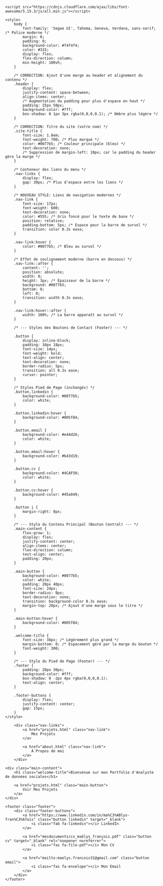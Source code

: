 <html lang="fr">
<head>
    <meta charset="UTF-8">
    <meta name="viewport" content="width=device-width, initial-scale=1.0">
    <title>Maëlys François - Portfolio</title>
    
    <script src="https://cdnjs.cloudflare.com/ajax/libs/font-awesome/5.15.3/js/all.min.js"></script>
    
    <style>
        body {
            font-family: 'Segoe UI', Tahoma, Geneva, Verdana, sans-serif; /* Police moderne */
            margin: 0;
            padding: 0;
            background-color: #f4f4f4;
            color: #333;
            display: flex;
            flex-direction: column;
            min-height: 100vh;
        }

        /* CORRECTION: Ajout d'une marge au header et alignement du contenu */
        .header {
            display: flex;
            justify-content: space-between;
            align-items: center;
            /* Augmentation du padding pour plus d'espace en haut */
            padding: 25px 50px; 
            background-color: #fff;
            box-shadow: 0 1px 3px rgba(0,0,0,0.1); /* Ombre plus légère */
        }
        
        /* CORRECTION: Titre du site (votre nom) */
        .site-title {
            font-size: 1.8em; 
            font-weight: 700; /* Plus marqué */
            color: #0077b5; /* Couleur principale (bleu) */
            text-decoration: none;
            /* Suppression de margin-left: 10px; car le padding du header gère la marge */
        }

        /* Conteneur des liens du menu */
        .nav-links {
            display: flex;
            gap: 30px; /* Plus d'espace entre les liens */
        }

        /* NOUVEAU STYLE: Liens de navigation modernes */
        .nav-link {
            font-size: 17px;
            font-weight: 600;
            text-decoration: none;
            color: #555; /* Gris foncé pour le texte de base */
            position: relative;
            padding-bottom: 5px; /* Espace pour la barre de survol */
            transition: color 0.3s ease;
        }

        .nav-link:hover {
            color: #0077b5; /* Bleu au survol */
        }
        
        /* Effet de soulignement moderne (barre en dessous) */
        .nav-link::after {
            content: '';
            position: absolute;
            width: 0;
            height: 3px; /* Épaisseur de la barre */
            background: #0077b5;
            bottom: 0;
            left: 0;
            transition: width 0.3s ease;
        }
        
        .nav-link:hover::after {
            width: 100%; /* La barre apparaît au survol */
        }
        
        /* --- Styles des Boutons de Contact (Footer) --- */
        
        .button {
            display: inline-block;
            padding: 10px 18px;
            font-size: 14px;
            font-weight: bold;
            text-align: center;
            text-decoration: none;
            border-radius: 5px;
            transition: all 0.3s ease;
            cursor: pointer;
        }

        /* Styles Pied de Page (inchangés) */
        .button.linkedin {
            background-color: #0077b5;
            color: white;
        }

        .button.linkedin:hover {
            background-color: #005f84;
        }

        .button.email {
            background-color: #e44d26; 
            color: white;
        }

        .button.email:hover {
            background-color: #b43d19; 
        }

        .button.cv {
            background-color: #4CAF50;
            color: white;
        }

        .button.cv:hover {
            background-color: #45a049;
        }
        
        .button i {
            margin-right: 8px;
        }

        /* --- Style du Contenu Principal (Bouton Central) --- */
        .main-content {
            flex-grow: 1;
            display: flex;
            justify-content: center;
            align-items: center;
            flex-direction: column;
            text-align: center;
            padding: 20px;
        }

        .main-button {
            background-color: #0077b5;
            color: white;
            padding: 20px 40px;
            font-size: 24px;
            border-radius: 8px;
            text-decoration: none;
            transition: background-color 0.3s ease;
            margin-top: 20px; /* Ajout d'une marge sous le titre */
        }

        .main-button:hover {
            background-color: #005f84;
        }

        .welcome-title {
            font-size: 38px; /* Légèrement plus grand */
            margin-bottom: 0; /* Espacement géré par la marge du bouton */
            font-weight: 300;
        }

        /* --- Style du Pied de Page (Footer) --- */
        .footer {
            padding: 20px 30px; 
            background-color: #fff;
            box-shadow: 0 -2px 4px rgba(0,0,0,0.1);
            text-align: center;
        }
        
        .footer-buttons {
            display: flex;
            justify-content: center;
            gap: 15px;
        }
    </style>
</head>
<body>


        <div class="nav-links">
            <a href="projets.html" class="nav-link">
                Mes Projets
            </a>
            
            <a href="about.html" class="nav-link">
                À Propos de moi
            </a>
        </div>

    <div class="main-content">
        <h1 class="welcome-title">Bienvenue sur mon Portfolio d'Analyste de données sociales</h1>
        
        <a href="projets.html" class="main-button">
            Voir Mes Projets
        </a>
    </div>

    <footer class="footer">
        <div class="footer-buttons">
            <a href="https://www.linkedin.com/in/ma%C3%ABlys-fran%C3%A7ois" class="button linkedin" target="_blank">
                <i class="fab fa-linkedin"></i> LinkedIn
            </a>
            
            <a href="mesdocuments/cv_maëlys_françois.pdf" class="button cv" target="_blank" rel="noopener noreferrer">
                <i class="fas fa-file-pdf"></i> Mon CV
            </a>
            
            <a href="mailto:maelys.francois31@gmail.com" class="button email">
                <i class="fas fa-envelope"></i> Mon Email
            </a>
        </div>
    </footer>

</body>
</html>

